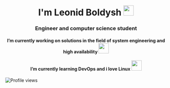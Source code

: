 <h1 align="center">I'm Leonid Boldysh</a> 
<img src="https://github.com/blackcater/blackcater/raw/main/images/Hi.gif" height="32"/></h1>
<h3 align="center">Engineer and computer science student</h3>
<h4 align="center">I’m currently working on solutions in the field of system engineering and high availability</a>
<img src="https://media.giphy.com/media/v1.Y2lkPTc5MGI3NjExMDNjMzAwZDVhZTZmNjg2ODM0NGZkOWZkMWE5YWY4M2I2MjdkMGEwYiZjdD1z/7oIHWgXXUYIzroEqCB/giphy.gif" height="32"/></h4>
<h4 align="center">I’m currently learning DevOps and i love Linux</a>
<img src="https://media.giphy.com/media/3Ii2SW00oLZ8k/giphy.gif" height="32"/></h3>
 
![Profile views](https://gpvc.arturio.dev/themave-tech)  
